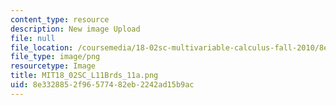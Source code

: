 ```yaml
---
content_type: resource
description: New image Upload
file: null
file_location: /coursemedia/18-02sc-multivariable-calculus-fall-2010/8e3328852f96577482eb2242ad15b9ac_MIT18_02SC_L11Brds_11a.png
file_type: image/png
resourcetype: Image
title: MIT18_02SC_L11Brds_11a.png
uid: 8e332885-2f96-5774-82eb-2242ad15b9ac
---
```

